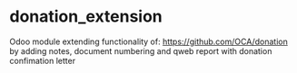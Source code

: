 # donation_extension
Odoo module extending functionality of:
https://github.com/OCA/donation
by adding notes, document numbering and qweb report with donation confimation letter
